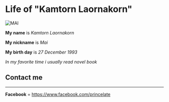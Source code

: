 # Life of "Kamtorn Laornakorn"
![MAI](https://scontent-b-sin.xx.fbcdn.net/hphotos-xpa1/v/t1.0-9/1551514_978425752202767_7094705096759231715_n.jpg?oh=38db25bca6688a48b2e51cc8d9a8ad46&oe=55217C5D)

**My name** is _Kamtorn Laornakorn_

**My nickname** is _Mai_

**My birth day** is _27 December 1993_

_In my favorite time i usually read novel book_


## Contact me ##
-----
**Facebook** = <https://www.facebook.com/princelate>
